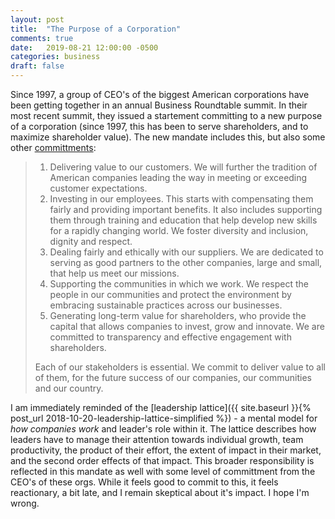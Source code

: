 ```yaml
---
layout: post
title:  "The Purpose of a Corporation"
comments: true
date:   2019-08-21 12:00:00 -0500
categories: business
draft: false
---
```


Since 1997, a group of CEO's of the biggest American corporations have been getting together in an annual  Business Roundtable summit. In their most recent summit, they issued a startement committing to a new purpose of a corporation (since 1997, this has been to serve shareholders, and to maximize shareholder value). The new mandate includes this, but also some other [committments](https://opportunity.businessroundtable.org/ourcommitment/):

> 1. Delivering value to our customers. We will further the tradition of American companies leading the way in meeting or exceeding customer expectations.
> 2. Investing in our employees. This starts with compensating them fairly and providing important benefits. It also includes supporting them through training and education that help develop new skills for a rapidly changing world. We foster diversity and inclusion, dignity and respect.
> 3. Dealing fairly and ethically with our suppliers. We are dedicated to serving as good partners to the other companies, large and small, that help us meet our missions.
> 4. Supporting the communities in which we work. We respect the people in our communities and protect the environment by embracing sustainable practices across our businesses.
> 5. Generating long-term value for shareholders, who provide the capital that allows companies to invest, grow and innovate. We are committed to transparency and effective engagement with shareholders.
>
> Each of our stakeholders is essential. We commit to deliver value to all of them, for the future success of our companies, our communities and our country.

I am immediately reminded of the [leadership lattice]({{ site.baseurl }}{% post_url 2018-10-20-leadership-lattice-simplified %}) - a mental model for _how companies work_ and leader's role within it. The lattice describes how leaders have to manage their attention towards individual growth, team productivity, the product of their effort, the extent of impact in their market, and the second order effects of that impact. This broader responsibility is reflected in this mandate as well with some level of committment from the CEO's of these orgs. While it feels good to commit to this, it feels reactionary, a bit late, and I remain skeptical about it's impact. I hope I'm wrong. 